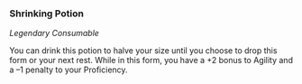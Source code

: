 ### Shrinking Potion
_Legendary Consumable_

You can drink this potion to halve your size until you choose to drop this form or your next rest. While in this form, you have a +2 bonus to Agility and a –1 penalty to your Proficiency.